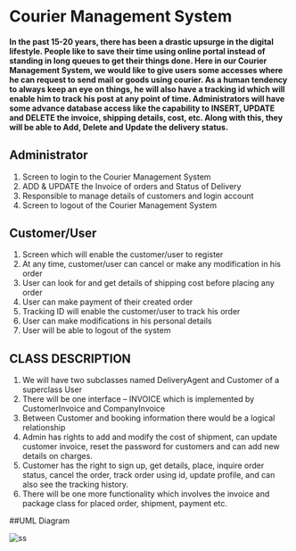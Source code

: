 # Courier Management System

#### In the past 15-20 years, there has been a drastic upsurge in the digital lifestyle. People like to save their time using online portal instead of standing in long queues to get their things done. Here in our Courier Management System, we would like to give users some accesses where he can request to send mail or goods using courier. As a human tendency to always keep an eye on things, he will also have a tracking id which will enable him to track his post at any point of time. Administrators will have some advance database access like the capability to INSERT, UPDATE and DELETE the invoice, shipping details, cost, etc. Along with this, they will be able to Add, Delete and Update the delivery status. 

## Administrator
1. Screen to login to the Courier Management System
2. ADD &amp; UPDATE the Invoice of orders and Status of Delivery
3. Responsible to manage details of customers and login account
4. Screen to logout of the Courier Management System
## Customer/User
1. Screen which will enable the customer/user to register
2. At any time, customer/user can cancel or make any modification in his order
3. User can look for and get details of shipping cost before placing any order
4. User can make payment of their created order
5. Tracking ID will enable the customer/user to track his order
6. User can make modifications in his personal details
7. User will be able to logout of the system

## CLASS DESCRIPTION
1) We will have two subclasses named DeliveryAgent and Customer of a superclass User
2) There will be one interface – INVOICE which is implemented by CustomerInvoice and
CompanyInvoice
3) Between Customer and booking information there would be a logical relationship
4) Admin has rights to add and modify the cost of shipment, can update customer invoice,
reset the password for customers and can add new details on charges.
5) Customer has the right to sign up, get details, place, inquire order status, cancel the order,
track order using id, update profile, and can also see the tracking history.
6) There will be one more functionality which involves the invoice and package class for
placed order, shipment, payment etc.

##UML Diagram

![ss](https://user-images.githubusercontent.com/57380604/84603205-23d60000-ae52-11ea-8153-a472b80c8cf1.png)
